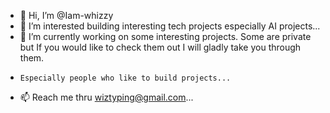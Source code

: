 - 👋 Hi, I’m @Iam-whizzy
- 👀 I’m interested building interesting tech projects especially AI projects...
- 🌱 I’m currently working on some interesting projects. Some are private but If you would like to check them out I will gladly take you through them.
-     Especially people who like to build projects...
- 📫 Reach me thru wiztyping@gmail.com...

<!---
Iam-whizzy/Iam-whizzy is a ✨ special ✨ repository because its `README.md` (this file) appears on your GitHub profile.
You can click the Preview link to take a look at your changes.
--->
